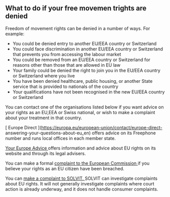 ##  What to do if your free movemen trights are denied

Freedom of movement rights can be denied in a number of ways. For example:

  * You could be denied entry to another EU/EEA country or Switzerland 
  * You could face discrimination in another EU/EEA country or Switzerland that prevents you from accessing the labour market 
  * You could be removed from an EU/EEA country or Switzerland for reasons other than those that are allowed in EU law 
  * Your family could be denied the right to join you in the EU/EEA country or Switzerland where you live 
  * You have been denied healthcare, public housing, or another State service that is provided to nationals of the country 
  * Your qualifications have not been recognised in the new EU/EEA country or Switzerland 

You can contact one of the organisations listed below if you want advice on
your rights as an EU,EEA or Swiss national, or wish to make a complaint about
your treatment in that country.

[ Europe Direct ](https://europa.eu/european-union/contact/europe-direct-
answering-your-questions-about-eu_en) offers advice on its Freephone number
and runs local offices in each member state.

[ Your Europe Advice ](https://europa.eu/youreurope/advice/index_en.htm)
offers information and advice about EU rights on its website and through its
legal advisers.

You can make a formal [ complaint to the European Commission
](https://ec.europa.eu/ireland/home_en) if you believe your rights as an EU
citizen have been breached.

You can [ make a complaint to SOLVIT.
](https://ec.europa.eu/solvit/index_en.htm) SOLVIT can investigate complaints
about EU rights. It will not generally investigate complaints where court
action is already underway, and it does not handle consumer complaints.
